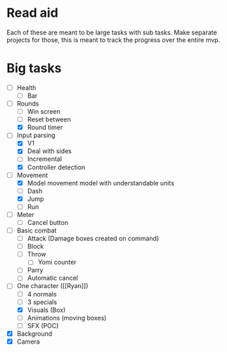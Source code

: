 # Read aid
Each of these are meant to be large tasks with sub tasks. Make separate projects for those, this is meant to track the progress over the entire mvp.
# Big tasks
- [ ] Health
	- [ ] Bar
- [ ] Rounds
	- [ ] Win screen
	- [ ] Reset between
	- [x] Round timer
- [ ] Input parsing
	- [x] V1
	- [x] Deal with sides
	- [ ] Incremental
	- [x] Controller detection
- [ ] Movement
	- [x] Model movement model with understandable units
	- [ ] Dash
	- [x] Jump
	- [ ] Run
- [ ] Meter
	- [ ] Cancel button
- [ ] Basic combat
	- [ ] Attack (Damage boxes created on command)
	- [ ] Block
	- [ ] Throw
		- [ ] Yomi counter
	- [ ] Parry
	- [ ] Automatic cancel
- [ ] One character ([[Ryan]])
	- [ ] 4 normals
	- [ ] 3 specials
	- [x] Visuals (Box)
	- [ ] Animations (moving boxes)
	- [ ] SFX (POC)
- [x] Background
- [x] Camera
